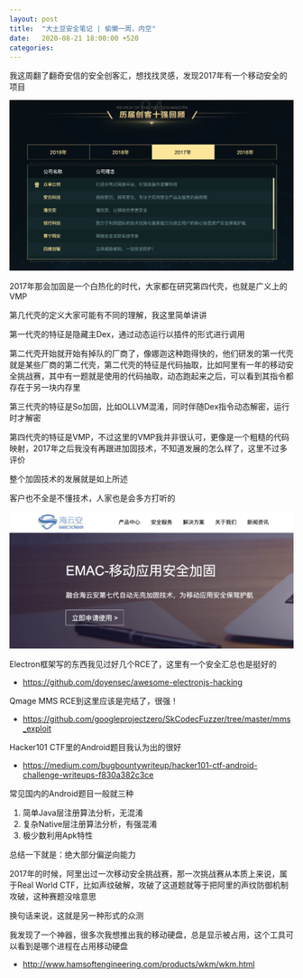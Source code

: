 ```yaml
---
layout: post
title:  "大土豆安全笔记 | 偷懒一周，内空"
date:   2020-08-21 18:00:00 +520
categories: 
---
```


我这周翻了翻奇安信的安全创客汇，想找找灵感，发现2017年有一个移动安全的项目

![IMAGE](/assets/resources/B00A16B10BE64F27B859518C6F9D25D8.jpg)

2017年那会加固是一个白热化的时代，大家都在研究第四代壳，也就是广义上的VMP

第几代壳的定义大家可能有不同的理解，我这里简单讲讲

第一代壳的特征是隐藏主Dex，通过动态运行以插件的形式进行调用

第二代壳开始就开始有掉队的厂商了，像娜迦这种跑得快的，他们研发的第一代壳就是某些厂商的第二代壳，第二代壳的特征是代码抽取，比如阿里有一年的移动安全挑战赛，其中有一题就是使用的代码抽取，动态跑起来之后，可以看到其指令都存在于另一块内存里

第三代壳的特征是So加固，比如OLLVM混淆，同时伴随Dex指令动态解密，运行时才解密

第四代壳的特征是VMP，不过这里的VMP我并非很认可，更像是一个粗糙的代码映射，2017年之后我没有再跟进加固技术，不知道发展的怎么样了，这里不过多评价

整个加固技术的发展就是如上所述

客户也不全是不懂技术，人家也是会多方打听的

![IMAGE](/assets/resources/337EF8D99F78678C00D52DA1E849402A.jpg)

Electron框架写的东西我见过好几个RCE了，这里有一个安全汇总也是挺好的
- https://github.com/doyensec/awesome-electronjs-hacking

Qmage MMS RCE到这里应该是完结了，很强！
- https://github.com/googleprojectzero/SkCodecFuzzer/tree/master/mms_exploit

Hacker101 CTF里的Android题目我认为出的很好
- https://medium.com/bugbountywriteup/hacker101-ctf-android-challenge-writeups-f830a382c3ce

常见国内的Android题目一般就三种
1. 简单Java层注册算法分析，无混淆
2. 复杂Native层注册算法分析，有强混淆
3. 极少数利用Apk特性

总结一下就是：绝大部分偏逆向能力

2017年的时候，阿里出过一次移动安全挑战赛，那一次挑战赛从本质上来说，属于Real World CTF，比如声纹破解，攻破了这道题就等于把阿里的声纹防御机制攻破，这种赛题没啥意思

换句话来说，这就是另一种形式的众测

我发现了一个神器，很多次我想推出我的移动硬盘，总是显示被占用，这个工具可以看到是哪个进程在占用移动硬盘
- http://www.hamsoftengineering.com/products/wkm/wkm.html